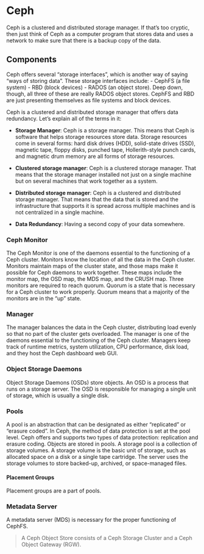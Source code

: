 # Ceph

Ceph is a clustered and distributed storage manager. If that’s too cryptic, then just think of Ceph as a computer program that stores data and uses a network to make sure that there is a backup copy of the data.

## Components

Ceph offers several “storage interfaces”, which is another way of saying “ways of storing data”. These storage interfaces include: - CephFS (a file system) - RBD (block devices) - RADOS (an object store). Deep down, though, all three of these are really RADOS object stores. CephFS and RBD are just presenting themselves as file systems and block devices.

Ceph is a clustered and distributed storage manager that offers data redundancy. Let’s explain all of the terms in it:

* **Storage Manager**: Ceph is a storage manager. This means that Ceph is software that helps storage resources store data. Storage resources come in several forms: hard disk drives (HDD), solid-state drives (SSD), magnetic tape, floppy disks, punched tape, Hollerith-style punch cards, and magnetic drum memory are all forms of storage resources.

* **Clustered storage manager**: Ceph is a clustered storage manager. That means that the storage manager installed not just on a single machine but on several machines that work together as a system.

* **Distributed storage manager**: Ceph is a clustered and distributed storage manager. That means that the data that is stored and the infrastructure that supports it is spread across multiple machines and is not centralized in a single machine.

* **Data Redundancy**: Having a second copy of your data somewhere.

### Ceph Monitor

The Ceph Monitor is one of the daemons essential to the functioning of a Ceph cluster. Monitors know the location of all the data in the Ceph cluster. Monitors maintain maps of the cluster state, and those maps make it possible for Ceph daemons to work together. These maps include the monitor map, the OSD map, the MDS map, and the CRUSH map. Three monitors are required to reach quorum. Quorum is a state that is necessary for a Ceph cluster to work properly. Quorum means that a majority of the monitors are in the “up” state.

### Manager

The manager balances the data in the Ceph cluster, distributing load evenly so that no part of the cluster gets overloaded. The manager is one of the daemons essential to the functioning of the Ceph cluster. Managers keep track of runtime metrics, system utilization, CPU performance, disk load, and they host the Ceph dashboard web GUI.

### Object Storage Daemons

Object Storage Daemons (OSDs) store objects. An OSD is a process that runs on a storage server. The OSD is responsible for managing a single unit of storage, which is usually a single disk.

### Pools

A pool is an abstraction that can be designated as either “replicated” or “erasure coded”. In Ceph, the method of data protection is set at the pool level. Ceph offers and supports two types of data protection: replication and erasure coding. Objects are stored in pools. A storage pool is a collection of storage volumes. A storage volume is the basic unit of storage, such as allocated space on a disk or a single tape cartridge. The server uses the storage volumes to store backed-up, archived, or space-managed files.

#### Placement Groups

Placement groups are a part of pools.

### Metadata Server

A metadata server (MDS) is necessary for the proper functioning of CephFS.

> A Ceph Object Store consists of a Ceph Storage Cluster and a Ceph Object Gateway (RGW).
